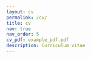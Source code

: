 ```yaml
---
layout: cv
permalink: /cv/
title: cv
nav: true
nav_order: 5
cv_pdf: example_pdf.pdf
description: Curriculum vitae
---
```

